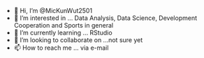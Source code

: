 - 👋 Hi, I’m @MicKunWut2501
- 👀 I’m interested in ... Data Analysis, Data Science, Development Cooperation and Sports in general
- 🌱 I’m currently learning ... RStudio 
- 💞️ I’m looking to collaborate on ...not sure yet
- 📫 How to reach me ... via e-mail

<!---
MicKunWut2501/MicKunWut2501 is a ✨ special ✨ repository because its `README.md` (this file) appears on your GitHub profile.
You can click the Preview link to take a look at your changes.
--->
